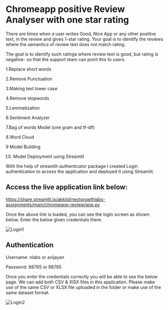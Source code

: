 # Chromeapp positive Review Analyser with one star rating

There are times when a user writes Good, Nice App or any other positive text, in the review and gives 1-star rating. Your goal is to identify the reviews where the semantics of review text does not match rating.

The goal is to identify such ratings where review text is good, but rating is negative- so that the support team can point this to users.


1.Replace short words

2.Remove Punctuation

3.Making text lower case

4.Remove stopwords

5.Lemmatization

6.Sentiment Analyzer

7.Bag of words Model (one gram and tf-idf)

8.Word Cloud

9 Model Building

10. Model Deployment using Streamlit

With the help of streamlit-authenticator package I created Login authentication to access the application and deployed it uisng Streamlit.

## Access the live application link below:

https://share.streamlit.io/akkijd/nextgrowthlabs-assignments/main/chromeapp-review/app.py

Once the above link is loaded, you can see the login screen as shown below. Enter the below given credentials there.

![Login1](https://user-images.githubusercontent.com/89348350/173998053-6e3eb1e4-5b39-4771-a6a6-569374117ed6.PNG)


## Authentication

Username: nlabs or avijayan

Password: 98765 or 98765

Once you enter the credentials correctly you will be able to see the below page. We can add both CSV & XlSX files in this application. Please make use of the same CSV or XLSX file uploaded in the folder or make use of the same dataset format.

![Login2](https://user-images.githubusercontent.com/89348350/173998088-e6aa9468-2527-43b2-af97-b7dffb9c9e0b.PNG)

